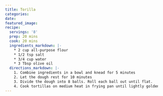 ```yaml
---
title: Torilla
categories:
date:
featured_image:
recipe:
  servings: '8'
  prep: 20 mins
  cook: 20 mins
  ingredients_markdown: |-
    * 2 cup all-purpose flour
    * 1/2 tsp salt
    * 3/4 cup water
    * 3 Tbsp olive oil
  directions_markdown: |-
    1. Combine ingredients in a bowl and knead for 5 minutes
    2. Let the dough rest for 10 minutes
    3. Divide the dough into 8 balls. Roll each ball out until flat.
    4. Cook tortillas on medium heat in frying pan until lightly golden.
---
```



